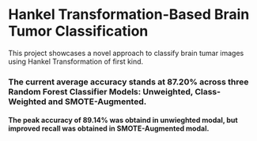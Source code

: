 # Hankel Transformation-Based Brain Tumor Classification
This project showcases a novel approach to classify brain tumar images using Hankel Transformation of first kind.

### The current average accuracy stands at 87.20% across three Random Forest Classifier Models: Unweighted, Class-Weighted and SMOTE-Augmented.
#### The peak accuracy of 89.14% was obtaind in unwieghted modal, but improved recall was obtained in SMOTE-Augmented modal.
